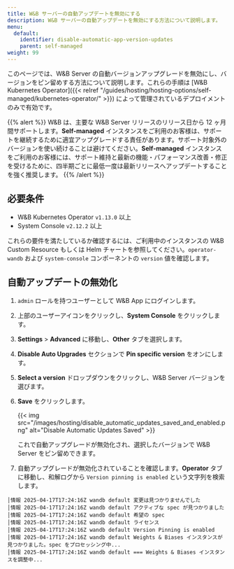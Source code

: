 ```yaml
---
title: W&B サーバーの自動アップデートを無効にする
description: W&B サーバーの自動アップデートを無効にする方法について説明します。
menu:
  default:
    identifier: disable-automatic-app-version-updates
    parent: self-managed
weight: 99
---
```


このページでは、W&B Server の自動バージョンアップグレードを無効にし、バージョンをピン留めする方法について説明します。これらの手順は [W&B Kubernetes Operator]({{< relref "/guides/hosting/hosting-options/self-managed/kubernetes-operator/" >}}) によって管理されているデプロイメントのみで有効です。

{{% alert %}}
W&B は、主要な W&B Server リリースのリリース日から 12 ヶ月間サポートします。**Self-managed** インスタンスをご利用のお客様は、サポートを継続するために適宜アップグレードする責任があります。サポート対象外のバージョンを使い続けることは避けてください。**Self-managed** インスタンスをご利用のお客様には、サポート維持と最新の機能・パフォーマンス改善・修正を受けるために、四半期ごとに最低一度は最新リリースへアップデートすることを強く推奨します。
{{% /alert %}}

## 必要条件

- W&B Kubernetes Operator `v1.13.0` 以上
- System Console `v2.12.2` 以上

これらの要件を満たしているか確認するには、ご利用中のインスタンスの W&B Custom Resource もしくは Helm チャートを参照してください。`operator-wandb` および `system-console` コンポーネントの `version` 値を確認します。

## 自動アップデートの無効化
1. `admin` ロールを持つユーザーとして W&B App にログインします。
2. 上部のユーザーアイコンをクリックし、**System Console** をクリックします。
3. **Settings** > **Advanced** に移動し、**Other** タブを選択します。
4. **Disable Auto Upgrades** セクションで **Pin specific version** をオンにします。
5. **Select a version** ドロップダウンをクリックし、W&B Server バージョンを選びます。
6. **Save** をクリックします。

    {{< img src="/images/hosting/disable_automatic_updates_saved_and_enabled.png" alt="Disable Automatic Updates Saved" >}}

    これで自動アップグレードが無効化され、選択したバージョンで W&B Server をピン留めできます。
1. 自動アップグレードが無効化されていることを確認します。**Operator** タブに移動し、和解ログから `Version pinning is enabled` という文字列を検索します。

```
│情報 2025-04-17T17:24:16Z wandb default 変更は見つかりませんでした
│情報 2025-04-17T17:24:16Z wandb default アクティブな spec が見つかりました
│情報 2025-04-17T17:24:16Z wandb default 希望の spec
│情報 2025-04-17T17:24:16Z wandb default ライセンス
│情報 2025-04-17T17:24:16Z wandb default Version Pinning is enabled
│情報 2025-04-17T17:24:16Z wandb default Weights & Biases インスタンスが見つかりました。spec をプロセッシング中...
│情報 2025-04-17T17:24:16Z wandb default === Weights & Biases インスタンスを調整中...
```